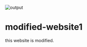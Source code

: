 ![output](https://user-images.githubusercontent.com/90040976/132523064-81cc28db-44d3-4b88-a335-79b57b19b206.png)
# modified-website1
this website is modified.
